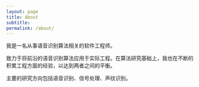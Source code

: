 ```yaml
---
layout: page
title: About
subtitle: 
permalink: /about/
---
```


我是一名从事语音识别算法相关的软件工程师。

致力于将前沿的语音识别算法应用于实际工程。在算法研究基础上，我也在不断的积累工程方面的经验，以达到两者之间的平衡。

主要的研究方向包括语音识别、信号处理、声纹识别。

